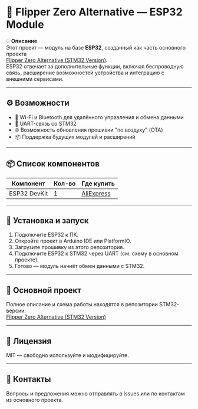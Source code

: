 # 🔹 Flipper Zero Alternative — ESP32 Module

💡 **Описание**  
Этот проект — модуль на базе **ESP32**, созданный как часть основного проекта  
[Flipper Zero Alternative (STM32 Version)](https://github.com/username/flipper-zero-alternative-stm32).  
ESP32 отвечает за дополнительные функции, включая беспроводную связь, расширение возможностей устройства и интеграцию с внешними сервисами.

---

## ⚙️ Возможности
- 📡 Wi-Fi и Bluetooth для удалённого управления и обмена данными  
- 🔌 UART-связь со STM32  
- 🌐 Возможность обновления прошивки "по воздуху" (OTA)  
- 📦 Поддержка будущих модулей и расширений  

---

## 📦 Список компонентов
| Компонент       | Кол-во | Где купить |
|-----------------|--------|------------|
| ESP32 DevKit    | 1      | [AliExpress](https://sl.aliexpress.ru/p?key=p83m3Ih) |

---

## 🚀 Установка и запуск
1. Подключите ESP32 к ПК.  
2. Откройте проект в Arduino IDE или PlatformIO.  
3. Загрузите прошивку из этого репозитория.  
4. Подключите ESP32 к STM32 через UART (см. схему в основном проекте).  
5. Готово — модуль начнёт обмен данными с STM32.  

---

## 📂 Основной проект
Полное описание и схема работы находятся в репозитории STM32-версии:  
[Flipper Zero Alternative (STM32 Version)](https://github.com/username/flipper-zero-alternative-stm32)  

---

## 📜 Лицензия
MIT — свободно используйте и модифицируйте.

---

## 💬 Контакты
Вопросы и предложения можно отправлять в issues или по контактам из основного проекта.
